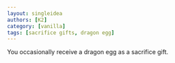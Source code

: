 ```yaml
---
layout: singleidea
authors: [K2]
category: [vanilla]
tags: [sacrifice gifts, dragon egg]
---
```

You occasionally receive a dragon egg as a sacrifice gift.
